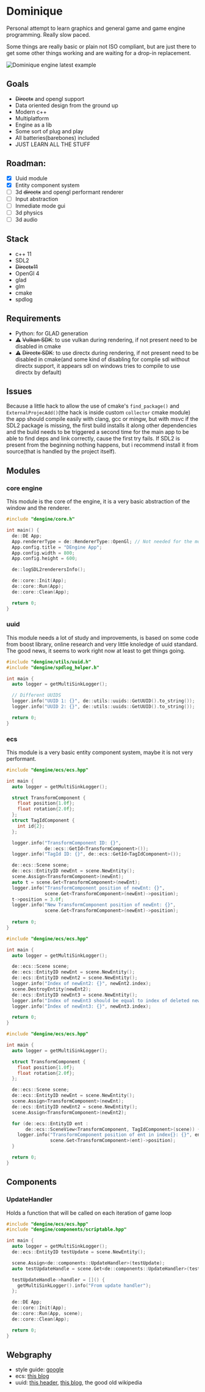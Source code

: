 # Dominique

Personal attempt to learn graphics and general game and game engine programming. Really slow paced.

Some things are really basic or plain not ISO compliant, but are just there to get some other things working and are waiting for a drop-in replacement.

![Dominique engine latest example](./images/1.png "a title")
## Goals
- ~~Directx~~ and opengl support
- Data oriented design from the ground up
- Modern c++
- Multiplatform
- Engine as a lib
- Some sort of plug and play
- All batteries(barebones) included
- JUST LEARN ALL THE STUFF

## Roadman:
- [x] Uuid module
- [x] Entity component system
- [ ] 3d ~~directx~~ and opengl performant renderer
- [ ] Input abstraction
- [ ] Inmediate mode gui
- [ ] 3d physics
- [ ] 3d audio

## Stack
- c++ 11
- SDL2
- ~~Directx11~~
- OpenGl 4
- glad
- glm
- cmake
- spdlog

## Requirements

- Python: for GLAD generation
- :warning: ~~Vulkan SDK~~: to use vulkan during rendering, if not present need to be disabled in cmake
- :warning: ~~Directx SDK~~: to use directx during rendering, if not present need to be disabled in cmake(and some kind of disabling for complie sdl without directx support, it appears sdl on windows tries to compile to use directx by default)

## Issues

Because a little hack to allow the use of cmake's `find_package()` and `ExternalProjecAdd()`(the hack is inside custom `collector` cmake module) the app should compile easily with clang, gcc or mingw, but with msvc if the SDL2 package is missing, the first build installs it along other dependencies and the build needs to be triggered a second time for the main app to be able to find deps and link correctly, cause the first try fails. If SDL2 is present from the beginning nothing happens, but i recommend install it from source(that is handled by the project itself).

## Modules

### core engine
This module is the core of the engine, it is a very basic abstraction of the window and the renderer.

``` c++
#include "dengine/core.h"

int main() {
  de::DE App;
  App.rendererType = de::RendererType::OpenGl; // Not needed for the moment
  App.config.title = "DEngine App";
  App.config.width = 800;
  App.config.height = 600;

  de::logSDL2renderersInfo();

  de::core::Init(App);
  de::core::Run(App);
  de::core::Clean(App);

  return 0;
}
```

### uuid
This module needs a lot of study and improvements, is based on some code from boost library, online research and very little knoledge of uuid standard. The good news, it seems to work right now at least to get things going.

``` c++
#include "dengine/utils/uuid.h"
#include "dengine/spdlog_helper.h"

int main {
  auto logger = getMultiSinkLogger();

  // Different UUIDS
  logger.info("UUID 1: {}", de::utils::uuids::GetUUID().to_string());
  logger.info("UUID 2: {}", de::utils::uuids::GetUUID().to_string());

  return 0;
}
```

### ecs
This module is a very basic entity component system, maybe it is not very performant.

``` c++
#include "dengine/ecs/ecs.hpp"

int main {
  auto logger = getMultiSinkLogger();

  struct TransformComponent {
    float position{1.0f};
    float rotation{2.0f};
  };
  struct TagIdComponent {
    int id{2};
  };

  logger.info("TransformComponent ID: {}",
              de::ecs::GetId<TransformComponent>());
  logger.info("TagId ID: {}", de::ecs::GetId<TagIdComponent>());

  de::ecs::Scene scene;
  de::ecs::EntityID newEnt = scene.NewEntity();
  scene.Assign<TransformComponent>(newEnt);
  auto t = scene.Get<TransformComponent>(newEnt);
  logger.info("TransformComponent position of newEnt: {}",
              scene.Get<TransformComponent>(newEnt)->position);
  t->position = 3.0f;
  logger.info("New TransformComponent position of newEnt: {}",
              scene.Get<TransformComponent>(newEnt)->position);
  
  return 0;
}
```

``` c++
#include "dengine/ecs/ecs.hpp"

int main {
  auto logger = getMultiSinkLogger();

  de::ecs::Scene scene;
  de::ecs::EntityID newEnt = scene.NewEntity();
  de::ecs::EntityID newEnt2 = scene.NewEntity();
  logger.info("Index of newEnt2: {}", newEnt2.index);
  scene.DestroyEntity(newEnt2);
  de::ecs::EntityID newEnt3 = scene.NewEntity();
  logger.info("Index of newEnt3 should be equal to index of deleted newEnt2");
  logger.info("Index of newEnt3: {}", newEnt3.index);

  return 0;
}
```

``` c++
#include "dengine/ecs/ecs.hpp"

int main {
  auto logger = getMultiSinkLogger();

  struct TransformComponent {
    float position{1.0f};
    float rotation{2.0f};
  };

  de::ecs::Scene scene;
  de::ecs::EntityID newEnt = scene.NewEntity();
  scene.Assign<TransformComponent>(newEnt);
  de::ecs::EntityID newEnt2 = scene.NewEntity();
  scene.Assign<TransformComponent>(newEnt2);

  for (de::ecs::EntityID ent :
       de::ecs::SceneView<TransformComponent, TagIdComponent>(scene)) {
    logger.info("TransformComponent position of ent in index{}: {}", ent.index,
                scene.Get<TransformComponent>(ent)->position);
  }

  return 0;
}
```

## Components
### UpdateHandler
Holds a function that will be called on each iteration of game loop
``` cpp
#include "dengine/ecs/ecs.hpp"
#include "dengine/components/scriptable.hpp"

int main {
  auto logger = getMultiSinkLogger();
  de::ecs::EntityID testUpdate = scene.NewEntity();

  scene.Assign<de::components::UpdateHandler>(testUpdate);
  auto testUpdateHandle = scene.Get<de::components::UpdateHandler>(testUpdate);

  testUpdateHandle->handler = []() {
    getMultiSinkLogger().info("From update handler");
  };

  de::DE App;
  de::core::Init(App);
  de::core::Run(App, scene);
  de::core::Clean(App);

  return 0;
}
```
## Webgraphy
- style guide: [google](https://google.github.io/styleguide/cppguide.html)
- ecs: [this blog](https://www.david-colson.com/2020/02/09/making-a-simple-ecs.html)
- uuid: [this header](https://www.boost.org/doc/libs/1_81_0/boost/uuid/uuid.hpp), [this blog](https://lowrey.me/guid-generation-in-c-11/), the good old wikipedia